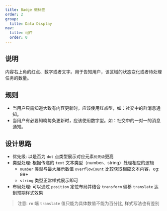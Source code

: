 ```yaml
---
title: Badge 徽标签
order: 2
group:
  title: Data Display
nav:
  title: 组件
  order: 0
---
```


## 说明

内容右上角的红点、数字或者文字。用于告知用户，该区域的状态变化或者待处理任务的数量。

## 规则

- 当用户只需知道大致有内容更新时，应该使用红点型，如：社交中的群消息通知。
- 当用户有必要知晓每条更新时，应该使用数字型。如：社交中的一对一的消息通知。

## 设计思路

- 优先级: 以是否为 `dot` 点类型展示对应元素`优先级`更高
- 类型处理: 根据传递的 `text` 文本类型（number、string）处理相应的逻辑
  - `number` 类型与最大展示数值 `overflowCount` 比较获取相应文本内容，eg: 99+
  - `string` 类型正常样式展示即可
- 布局处理: 可以通过 `position` 定位布局并结合 `transform` 偏移 `translate` 达到预期样式效果

> 注意: `rn` 端 `translate` 值只能为具体数值不能为百分比, 样式写法也有差别

